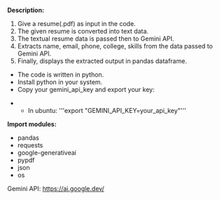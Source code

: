 **Description:**
1. Give a resume(.pdf) as input in the code.
2. The given resume is converted into text data.
3. The textual resume data is passed then to Gemini API.
4. Extracts name, email, phone, college, skills from the data passed to Gemini API.
5. Finally, displays the extracted output in pandas dataframe.

* The code is written in python.
* Install python in your system.
* Copy your gemini_api_key and export your key:
- - In ubuntu:
  '''export "GEMINI_API_KEY=your_api_key"'''

**Import modules:**
- pandas
- requests
- google-generativeai
- pypdf
- json
- os

Gemini API: https://ai.google.dev/
